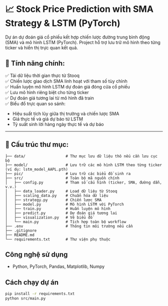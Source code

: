 # 📈 Stock Price Prediction with SMA Strategy & LSTM (PyTorch)

Dự án dự đoán giá cổ phiếu kết hợp chiến lược đường trung bình động (SMA) và mô hình LSTM (PyTorch). Project hỗ trợ lưu trữ mô hình theo từng ticker và hiển thị trực quan kết quả.

## 🚀 Tính năng chính:

✅ Tải dữ liệu thời gian thực từ Stooq  
✅ Chiến lược giao dịch SMA linh hoạt với tham số tùy chỉnh  
✅ Huấn luyện mô hình LSTM dự đoán giá đóng cửa cổ phiếu  
✅ Lưu mô hình riêng biệt cho từng ticker  
✅ Dự đoán giá tương lai từ mô hình đã train  
✅ Biểu đồ trực quan so sánh:
- Hiệu suất tích lũy giữa thị trường và chiến lược SMA
- Giá thực tế và giá dự báo từ LSTM
- Tỷ suất sinh lời hàng ngày thực tế và dự báo  

---

## 📂 Cấu trúc thư mục:
```
├── data/                  # Thư mục lưu dữ liệu thô nếu cần lưu cục bộ
├── model/                 # Lưu trữ các mô hình LSTM theo từng ticker (ví dụ: lstm_model_AAPL.pth)
├── pic/                   # Lưu trữ các biểu đồ sinh ra
├── src/                   # Toàn bộ mã nguồn chính
│   ├── config.py          # Tham số cấu hình (ticker, SMA, đường dẫn, v.v.)
│   ├── data_loader.py     # Load dữ liệu từ Stooq
│   ├── scaling_data.py    # Chuẩn hóa dữ liệu
│   ├── strategy.py        # Chiến lược SMA
│   ├── model.py           # Mô hình LSTM với PyTorch
│   ├── train.py           # Huấn luyện mô hình
│   ├── predict.py         # Dự đoán giá tương lai
│   ├── visualization.py   # Vẽ biểu đồ
│   └── main.py            # Tích hợp toàn bộ workflow
├── .env                   # Thông tin môi trường nếu cần
├── .gitignore
├── README.md
└── requirements.txt       # Thư viện phụ thuộc
```
## Công nghệ sử dụng
- Python, PyTorch, Pandas, Matplotlib, Numpy

## Cách chạy dự án
```bash
pip install -r requirements.txt
python src/main.py

